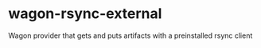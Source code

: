 # wagon-rsync-external
Wagon provider that gets and puts artifacts with a preinstalled rsync client
